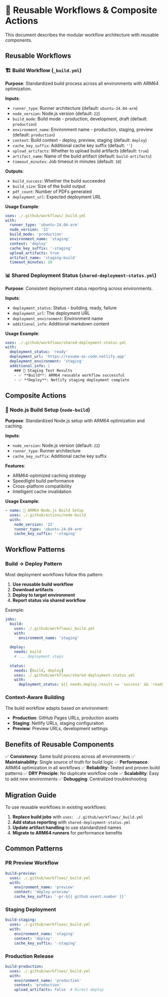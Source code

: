# 🔄 Reusable Workflows & Composite Actions

This document describes the modular workflow architecture with reusable components.

## Reusable Workflows

### 🏗️ Build Workflow (`_build.yml`)

**Purpose**: Standardized build process across all environments with ARM64 optimization.

**Inputs**:
- `runner_type`: Runner architecture (default: `ubuntu-24.04-arm`)
- `node_version`: Node.js version (default: `22`)
- `build_mode`: Build mode - production, development, draft (default: `production`)
- `environment_name`: Environment name - production, staging, preview (default: `production`)
- `context`: Build context - deploy, preview, staging (default: `deploy`)
- `cache_key_suffix`: Additional cache key suffix (default: `''`)
- `upload_artifacts`: Whether to upload build artifacts (default: `true`)
- `artifact_name`: Name of the build artifact (default: `build-artifacts`)
- `timeout_minutes`: Job timeout in minutes (default: `10`)

**Outputs**:
- `build_success`: Whether the build succeeded
- `build_size`: Size of the build output
- `pdf_count`: Number of PDFs generated
- `deployment_url`: Expected deployment URL

**Usage Example**:
```yaml
uses: ./.github/workflows/_build.yml
with:
  runner_type: 'ubuntu-24.04-arm'
  node_version: '22'
  build_mode: 'production'
  environment_name: 'staging'
  context: 'deploy'
  cache_key_suffix: '-staging'
  upload_artifacts: true
  artifact_name: 'staging-build'
  timeout_minutes: 10
```

### 📊 Shared Deployment Status (`shared-deployment-status.yml`)

**Purpose**: Consistent deployment status reporting across environments.

**Inputs**:
- `deployment_status`: Status - building, ready, failure
- `deployment_url`: The deployment URL
- `deployment_environment`: Environment name
- `additional_info`: Additional markdown content

**Usage Example**:
```yaml
uses: ./.github/workflows/shared-deployment-status.yml
with:
  deployment_status: 'ready'
  deployment_url: 'https://resume-as-code.netlify.app'
  deployment_environment: 'staging'
  additional_info: |
    ### 🧪 Staging Test Results
    - ✅ **Build**: ARM64 reusable workflow successful
    - ✅ **Deploy**: Netlify staging deployment complete
```

## Composite Actions

### 🚀 Node.js Build Setup (`node-build`)

**Purpose**: Standardized Node.js setup with ARM64 optimization and caching.

**Inputs**:
- `node_version`: Node.js version (default: `22`)
- `runner_type`: Runner architecture
- `cache_key_suffix`: Additional cache key suffix

**Features**:
- ARM64-optimized caching strategy
- Speedlight build performance
- Cross-platform compatibility
- Intelligent cache invalidation

**Usage Example**:
```yaml
- name: 🚀 ARM64 Node.js Build Setup
  uses: ./.github/actions/node-build
  with:
    node_version: '22'
    runner_type: 'ubuntu-24.04-arm'
    cache_key_suffix: '-staging'
```

## Workflow Patterns

### Build → Deploy Pattern

Most deployment workflows follow this pattern:

1. **Use reusable build workflow**
2. **Download artifacts**
3. **Deploy to target environment**
4. **Report status via shared workflow**

Example:
```yaml
jobs:
  build:
    uses: ./.github/workflows/_build.yml
    with:
      environment_name: 'staging'
      
  deploy:
    needs: build
    # ... deployment steps
    
  status:
    needs: [build, deploy]
    uses: ./.github/workflows/shared-deployment-status.yml
    with:
      deployment_status: ${{ needs.deploy.result == 'success' && 'ready' || 'failure' }}
```

### Context-Aware Building

The build workflow adapts based on environment:

- **Production**: GitHub Pages URLs, production assets
- **Staging**: Netlify URLs, staging configuration
- **Preview**: Preview URLs, development settings

## Benefits of Reusable Components

✅ **Consistency**: Same build process across all environments
✅ **Maintainability**: Single source of truth for build logic
✅ **Performance**: ARM64 optimization in all workflows
✅ **Reliability**: Tested and proven build patterns
✅ **DRY Principle**: No duplicate workflow code
✅ **Scalability**: Easy to add new environments
✅ **Debugging**: Centralized troubleshooting

## Migration Guide

To use reusable workflows in existing workflows:

1. **Replace build jobs** with `uses: ./.github/workflows/_build.yml`
2. **Add status reporting** with `shared-deployment-status.yml`
3. **Update artifact handling** to use standardized names
4. **Migrate to ARM64 runners** for performance benefits

## Common Patterns

### PR Preview Workflow
```yaml
build-preview:
  uses: ./.github/workflows/_build.yml
  with:
    environment_name: 'preview'
    context: 'deploy-preview'
    cache_key_suffix: '-pr-${{ github.event.number }}'
```

### Staging Deployment
```yaml
build-staging:
  uses: ./.github/workflows/_build.yml
  with:
    environment_name: 'staging'
    context: 'deploy'
    cache_key_suffix: '-staging'
```

### Production Release
```yaml
build-production:
  uses: ./.github/workflows/_build.yml
  with:
    environment_name: 'production'
    context: 'production'
    upload_artifacts: false  # Direct deploy
```
